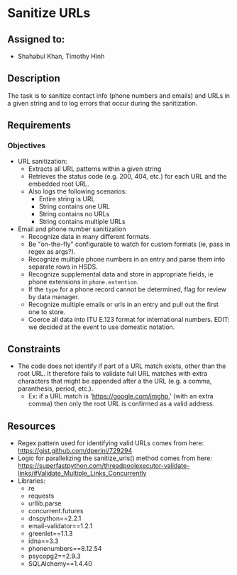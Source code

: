 # Sanitize URLs

## Assigned to:
- Shahabul Khan, Timothy Hinh

## Description
The task is to sanitize contact info (phone numbers and emails) and URLs in a given string and to log errors that occur during the sanitization.

## Requirements

### Objectives
- URL sanitization:
    - Extracts all URL patterns within a given string
    - Retrieves the status code (e.g. 200, 404, etc.) for each URL and the embedded root URL. 
    - Also logs the following scenarios:
        - Entire string is URL
        - String contains one URL
        - String contains no URLs
        - String contains multiple URLs
- Email and phone number sanitization
    - Recognize data in many different formats.
    - Be "on-the-fly" configurable to watch for custom formats (ie, pass in regex as args?).
    - Recognize multiple phone numbers in an entry and parse them into separate rows in HSDS.
    - Recognize supplemental data and store in appropriate fields, ie phone extensions in  `phone.extention`.
    - If the `type` for a phone record cannot be determined, flag for review by data manager.
    - Recognize multiple emails or urls in an entry and pull out the first one to store.
    - Coerce all data into ITU E.123 format for international numbers. EDIT: we decided at the event to use domestic notation.

## Constraints
- The code does not identify if part of a URL match exists, other than the root URL. It therefore fails to validate full URL matches with extra characters that might be appended after a the URL (e.g. a comma, paranthesis, period, etc.).
    - Ex: if a URL match is 'https://google.com/imghp,' (with an extra comma) then only the root URL is confirmed as a valid address.

## Resources
- Regex pattern used for identifying valid URLs comes from here: https://gist.github.com/dperini/729294
- Logic for parallelizing the sanitize_urls() method comes from here: https://superfastpython.com/threadpoolexecutor-validate-links/#Validate_Multiple_Links_Concurrently
- Libraries:
    - re
    - requests
    - urllib.parse
    - concurrent.futures
    - dnspython==2.2.1
    - email-validator==1.2.1
    - greenlet==1.1.3
    - idna==3.3
    - phonenumbers==8.12.54
    - psycopg2==2.9.3
    - SQLAlchemy==1.4.40


